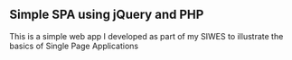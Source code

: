 ## Simple SPA using jQuery and PHP
This is a simple web app I developed as part of my SIWES to illustrate the basics of Single Page Applications
